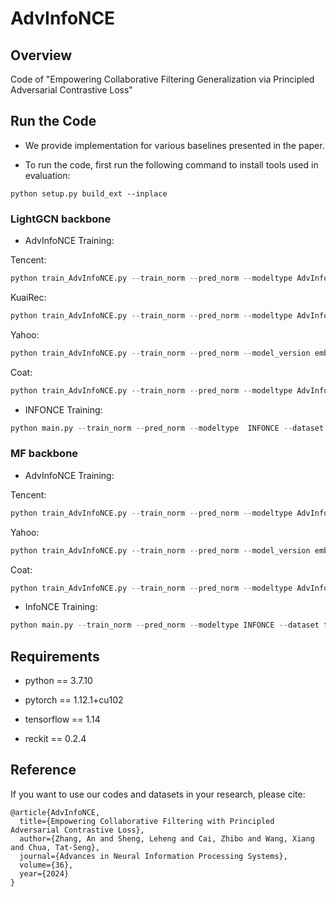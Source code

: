 # AdvInfoNCE


## Overview

Code of "Empowering Collaborative Filtering Generalization via Principled Adversarial Contrastive Loss"


## Run the Code

- We provide implementation for various baselines presented in the paper.

- To run the code, first run the following command to install tools used in evaluation:

```
python setup.py build_ext --inplace
```

### LightGCN backbone

- AdvInfoNCE Training:

Tencent:
```python
python train_AdvInfoNCE.py --train_norm --pred_norm --modeltype AdvInfoNCE --model_version embed --dataset tencent_synthetic --n_layers 2 --lr 1e-3 --batch_size 2048 --neg_sample 128 --tau 0.09 --adv_lr 5e-5 --eta_epochs 7 --k_neg 64 --patience 20 --dsc sota_tencent_lgn
```

KuaiRec:
```python
python train_AdvInfoNCE.py --train_norm --pred_norm --modeltype AdvInfoNCE --model_version embed  --dataset kuairec2 --n_layers 2 --neg_sample 128 --tau 2 --lr 3e-5 --batch_size 2048 --adv_lr 5e-5 --eta_epochs 12 --warm_up_epochs 0 --adv_interval 5 --dsc sota_kuairec_lgn
```

Yahoo:
```python
python train_AdvInfoNCE.py --train_norm --pred_norm --model_version embed --modeltype AdvInfoNCE --dataset yahoo.new --n_layers 2 --neg_sample 64 --tau 0.28 --lr 5e-4 --batch_size 1024 --adv_lr 1e-4 --eta_epochs 13 --dsc sota_yahoo_lgn
```

Coat:
```python
python train_AdvInfoNCE.py --train_norm --pred_norm --modeltype AdvInfoNCE --model_version embed --dataset coat --n_layers 2 --neg_sample 64 --tau 0.75 --lr 1e-3 --batch_size 1024 --adv_lr 1e-2 --eta_epochs 20 --adv_interval 15 --dsc sota_coat_lgn
```

- INFONCE Training:

```python
python main.py --train_norm --pred_norm --modeltype  INFONCE --dataset kuairec2 --n_layers 2 --batch_size 2048 --lr 3e-5 --neg_sample 128 --tau 2  --dsc infonce
```

### MF backbone

- AdvInfoNCE Training:

Tencent:
```python
python train_AdvInfoNCE.py --train_norm --pred_norm --modeltype AdvInfoNCE --model_version embed --dataset tencent_synthetic --n_layers 0 --lr 1e-3 --batch_size 2048 --neg_sample 128 --tau 0.09 --adv_lr 5e-5 --eta_epochs 8 --patience 20 --dsc sota_tencent
```

Yahoo:
```python
python train_AdvInfoNCE.py --train_norm --pred_norm --model_version embed --modeltype AdvInfoNCE --dataset yahoo.new --n_layers 0 --neg_sample 64 --tau 0.28 --lr 5e-4 --batch_size 1024 --adv_lr 1e-4 --eta_epochs 12 --dsc sota_yahoo
```

Coat:

```python
python train_AdvInfoNCE.py --train_norm --pred_norm --modeltype AdvInfoNCE --model_version embed --dataset coat --n_layers 0 --neg_sample 64 --tau 0.75 --lr 1e-3 --batch_size 1024 --adv_lr 1e-2 --eta_epochs 18 --adv_interval 15 --dsc sota_coat
```

- InfoNCE Training:

```python
python main.py --train_norm --pred_norm --modeltype INFONCE --dataset tencent_synthetic --n_layers 0 --tau 0.09 --neg_sample 128 --batch_size 2048 --lr 1e-3 --dsc infonce
```


## Requirements

- python == 3.7.10

- pytorch == 1.12.1+cu102

- tensorflow == 1.14

- reckit == 0.2.4

## Reference
If you want to use our codes and datasets in your research, please cite:

```
@article{AdvInfoNCE,
  title={Empowering Collaborative Filtering with Principled Adversarial Contrastive Loss},
  author={Zhang, An and Sheng, Leheng and Cai, Zhibo and Wang, Xiang and Chua, Tat-Seng},
  journal={Advances in Neural Information Processing Systems},
  volume={36},
  year={2024}
}


